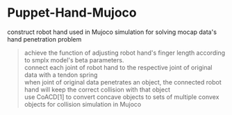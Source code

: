 # Puppet-Hand-Mujoco
construct robot hand used in Mujoco simulation for solving mocap data's hand penetration problem  
>  achieve the function of adjusting robot hand's finger length according to smplx model's beta parameters.  
>  connect each joint of robot hand to the respective joint of original data with a tendon spring  
>  when joint of original data penetrates an object, the connected robot hand will keep the correct collision with that object  
>  use CoACD[1] to convert concave objects to sets of multiple convex objects for collision simulation in Mujoco  
